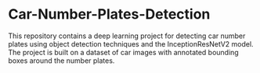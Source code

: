 # Car-Number-Plates-Detection
This repository contains a deep learning project for detecting car number plates using object detection techniques and the InceptionResNetV2 model. The project is built on a dataset of car images with annotated bounding boxes around the number plates.
